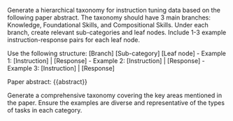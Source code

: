 Generate a hierarchical taxonomy for instruction tuning data based on the following paper abstract. The taxonomy should have 3 main branches: Knowledge, Foundational Skills, and Compositional Skills. Under each branch, create relevant sub-categories and leaf nodes. Include 1-3 example instruction-response pairs for each leaf node.

Use the following structure:
[Branch]
  [Sub-category]
    [Leaf node]
      - Example 1: [Instruction] | [Response]
      - Example 2: [Instruction] | [Response]
      - Example 3: [Instruction] | [Response]

Paper abstract:
{{abstract}}

Generate a comprehensive taxonomy covering the key areas mentioned in the paper. Ensure the examples are diverse and representative of the types of tasks in each category.